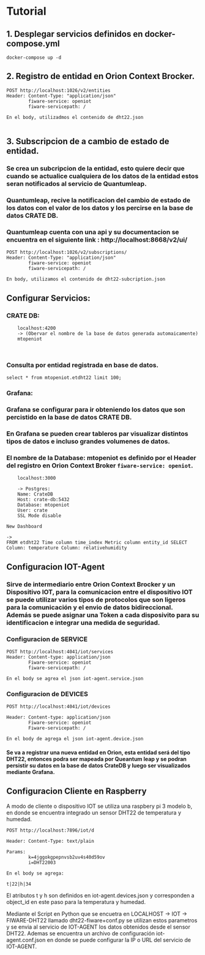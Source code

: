 # Tutorial

## 1. Desplegar servicios definidos en docker-compose.yml

```
docker-compose up -d
```
## 2. Registro de entidad en Orion Context Brocker.
```
POST http://localhost:1026/v2/entities
Header: Content-Type: "application/json"
        fiware-service: openiot
        fiware-servicepath: /

En el body, utilizadmos el contenido de dht22.json
 

```
## 3. Subscripcion de a cambio de estado de entidad.
### Se crea un subcripcion de la entidad, esto quiere decir que cuando se actualice cualquiera de los datos de la entidad estos seran notificados al servicio de Quantumleap.
### Quantumleap, recive la notificacion del cambio de estado de los datos con el valor de los datos y los percirse en la base de datos CRATE DB.
### Quantumleap cuenta con una api y su documentacion se encuentra en el siguiente link : http://localhost:8668/v2/ui/

```
POST http://localhost:1026/v2/subscriptions/
Header: Content-Type: "application/json"
        fiware-service: openiot
        fiware-servicepath: /

En body, utilizamos el contenido de dht22-subcription.json

```


##  Configurar Servicios:
### CRATE DB:

```
    localhost:4200
    -> (Obervar el nombre de la base de datos generada automaicamente)
    mtopeniot



```

### Consulta por entidad registrada en base de datos.

```
select * from mtopeniot.etdht22 limit 100;
```
### Grafana:
### Grafana se configurar para ir obteniendo los datos que son percistido en la base de datos CRATE DB.
### En Grafana se pueden crear tableros par visualizar distintos tipos de datos e incluso grandes volumenes de datos.

### El nombre de la Database: mtopeniot es definido por el Header del registro en Orion Context Broker `fiware-service: openiot`.

```
    localhost:3000

    -> Postgres:
    Name: CrateDB
    Host: crate-db:5432
    Database: mtopeniot
    User: crate
    SSL Mode disable
```
```
New Dashboard

->
FROM etdht22 Time column time_index Metric column entity_id SELECT Column: temperature Column: relativehumidity 
```


## Configuracion IOT-Agent 

### Sirve de intermediario entre Orion Context Brocker y un Dispositivo IOT, para la comunicacion entre el dispositivo IOT se puede utilizar varios tipos de protocolos que son ligeros para la comunicación y el envio de datos bidireccional. Además se puede asignar una Token a cada disposivito para su identificacion e integrar una medida de seguridad.

### Configuracion de SERVICE
```
POST http://localhost:4041/iot/services
Header: Content-type: application/json
        Fiware-service: openiot
        fiware-servicepath: /

En el body se agrea el json iot-agent.service.json

```


### Configuracion de DEVICES
```
POST http://localhost:4041/iot/devices

Header: Content-type: application/json
        Fiware-service: openiot
        Fiware-servicepath: /

En el body de agrega el json iot-agent.device.json
```
#### Se va a registrar una nueva entidad en Orion, esta entidad será del tipo DHT22, entonces podra ser mapeada por Queantum leap y se podran persistir su datos en la base de datos CrateDB y luego ser visualizados mediante Grafana.


## Configuracion Cliente en Raspberry

A modo de cliente o dispositivo IOT se utiliza una raspbery pi 3 modelo b, en donde se encuentra integrado un sensor DHT22 de temperatura y humedad.
```
POST http://localhost:7896/iot/d

Header: Content-Type: text/plain

Params: 
        k=4jggokgpepnvsb2uv4s40d59ov
        i=DHT22003

En el body se agrega:

t|22|h|34

```

El atributos t y h son definidos en iot-agent.devices.json y corresponden a object_id en este paso para la temperatura y humedad.

Mediante el Script en Python que se encuetra en LOCALHOST -> IOT -> FIWARE-DHT22 llamado dht22-fiware+conf.py se utilizan estos parametros y se envia al servicio de IOT-AGENT los datos obtenidos desde el sensor DHT22. Ademas se encuentra un archivo de configuración iot-agent.conf.json en donde se puede configurar la IP o URL del servicio de IOT-AGENT.

